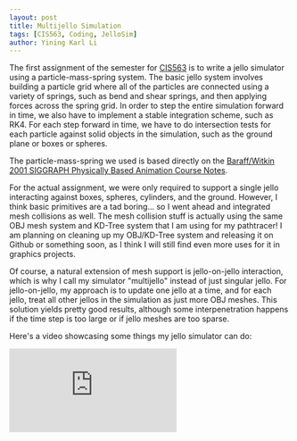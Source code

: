 ```yaml
---
layout: post
title: Multijello Simulation
tags: [CIS563, Coding, JelloSim]
author: Yining Karl Li
---
```


The first assignment of the semester for [CIS563](http://www.seas.upenn.edu/~cis563/) is to write a jello simulator using a particle-mass-spring system. The basic jello system involves building a particle grid where all of the particles are connected using a variety of springs, such as bend and shear springs, and then applying forces across the spring grid. In order to step the entire simulation forward in time, we also have to implement a stable integration scheme, such as RK4. For each step forward in time, we have to do intersection tests for each particle against solid objects in the simulation, such as the ground plane or boxes or spheres.

The particle-mass-spring we used is based directly on the [Baraff/Witkin 2001 SIGGRAPH Physically Based Animation Course Notes](http://www.pixar.com/companyinfo/research/pbm2001/).

For the actual assignment, we were only required to support a single jello interacting against boxes, spheres, cylinders, and the ground. However, I think basic primitives are a tad boring... so I went ahead and integrated mesh collisions as well. The mesh collision stuff is actually using the same OBJ mesh system and KD-Tree system that I am using for my pathtracer! I am planning on cleaning up my OBJ/KD-Tree system and releasing it on Github or something soon, as I think I will still find even more uses for it in graphics projects.

Of course, a natural extension of mesh support is jello-on-jello interaction, which is why I call my simulator "multijello" instead of just singular jello. For jello-on-jello, my approach is to update one jello at a time, and for each jello, treat all other jellos in the simulation as just more OBJ meshes. This solution yields pretty good results, although some interpenetration happens if the time step is too large or if jello meshes are too sparse.

Here's a video showcasing some things my jello simulator can do:

<div class='embed-container'><iframe src='https://player.vimeo.com/video/37098929' frameborder='0' allow="fullscreen; picture-in-picture; encrypted-media">Experiments in Jello Simulation</iframe></div>
